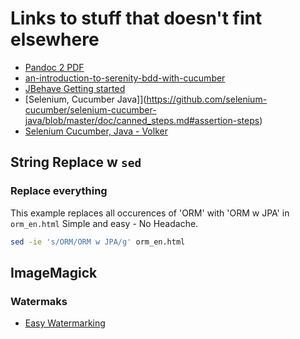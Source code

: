 # Links to stuff that doesn't fint elsewhere

* [Pandoc 2 PDF](http://www.mscharhag.com/software-development/pandoc-markdown-to-pdf)
* [an-introduction-to-serenity-bdd-with-cucumber](http://thucydides.info/docs/articles/an-introduction-to-serenity-bdd-with-cucumber.html)
* [JBehave Getting started](http://jbehave.org/reference/latest/getting-started.html)
* [Selenium, Cucumber Java]](https://github.com/selenium-cucumber/selenium-cucumber-java/blob/master/doc/canned_steps.md#assertion-steps)
* [Selenium Cucumber, Java - Volker](https://github.com/volkerbenders/selenium-cucumber-java)


## String Replace w `sed`

### Replace everything

This example replaces all occurences of 'ORM' with 'ORM w JPA' in `orm_en.html`
Simple and easy - No Headache.

```bash
sed -ie 's/ORM/ORM w JPA/g' orm_en.html
```

## ImageMagick

### Watermaks
* [Easy Watermarking](http://www.linuxjournal.com/content/easy-watermarking-imagemagick)
